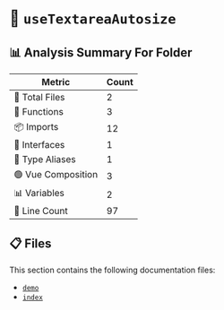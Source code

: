 # 📁 `useTextareaAutosize`

## 📊 Analysis Summary For Folder

| Metric | Count |
|--------|-------|
| 📁 Total Files | 2 |
| 🔧 Functions | 3 |
| 📦 Imports | 12 |
| 📐 Interfaces | 1 |
| 📑 Type Aliases | 1 |
| 🟢 Vue Composition | 3 |
| 📊 Variables | 2 |
| 🔢 Line Count | 97 |


## 📋 Files

This section contains the following documentation files:

- [`demo`](./demo.md)
- [`index`](./index.md)